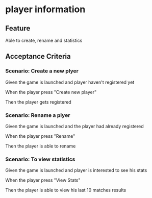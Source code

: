 # player information

## Feature

Able to create, rename and statistics

## Acceptance Criteria

### Scenario: Create a new plyer

  Given the game is launched and player haven't registered yet

  When the player press "Create new player" 

  Then the player gets registered

### Scenario: Rename a  plyer

  Given the game is launched and the player had already registered 

  When the player press "Rename" 

  Then the player is able to rename
  
### Scenario: To view statistics

  Given the game is launched and player is interested to see his stats

  When the player press "View Stats" 

  Then the player is able to view his last 10 matches results
  
